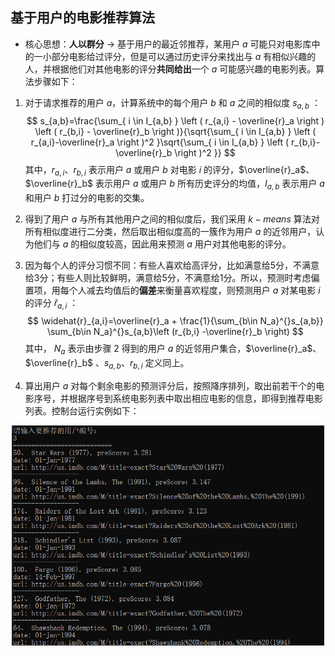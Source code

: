 ## 基于用户的电影推荐算法

* 核心思想：**人以群分** -> 基于用户的最近邻推荐，某用户 $a$ 可能只对电影库中的一小部分电影给过评分，但是可以通过历史评分来找出与 $a$ 有相似兴趣的人，并根据他们对其他电影的评分**共同给出**一个 $a$ 可能感兴趣的电影列表。算法步骤如下：

1. 对于请求推荐的用户 $a$，计算系统中的每个用户 $b$ 和 $a$ 之间的相似度 $s_{a,b}$ ：
   $$
   s_{a,b}=\frac{\sum_{ i \in I_{a,b} } \left ( r_{a,i} - \overline{r}_a \right ) \left ( r_{b,i} - \overline{r}_b \right )}{\sqrt{\sum_{ i \in I_{a,b} } \left ( r_{a,i}-\overline{r}_a \right )^2 }\sqrt{\sum_{ i \in I_{a,b} } \left ( r_{b,i}-\overline{r}_b \right )^2 }}
   $$
   其中，$r_{a,i}$、$r_{b,i}$ 表示用户 $a$ 或用户 $b$ 对电影 $i$ 的评分，$\overline{r}_a$、 $\overline{r}_b$ 表示用户 $a$ 或用户 $b$ 所有历史评分的均值，$I_{a,b}$ 表示用户 $a$ 和用户 $b$ 打过分的电影的交集。

   

2. 得到了用户 $a$ 与所有其他用户之间的相似度后，我们采用 $k-means$ 算法对所有相似度进行二分类，然后取出相似度高的一簇作为用户 $a$ 的近邻用户，认为他们与 $a$ 的相似度较高，因此用来预测 $a$ 用户对其他电影的评分。

   

3. 因为每个人的评分习惯不同：有些人喜欢给高评分，比如满意给5分，不满意给3分；有些人则比较鲜明，满意给5分，不满意给1分。所以，预测时考虑偏置项，用每个人减去均值后的**偏差**来衡量喜欢程度，则预测用户 $a$ 对某电影 $i$ 的评分 $\widehat{r}_{a,i}$ ：
   $$
   \widehat{r}_{a,i}=\overline{r}_a + \frac{1}{\sum_{b\in N_a}^{}s_{a,b}} \sum_{b\in N_a}^{}s_{a,b}\left (r_{b,i} -\overline{r}_b \right)
   $$
   其中， $N_a$ 表示由步骤 2 得到的用户 $a$ 的近邻用户集合，$\overline{r}_a$、 $\overline{r}_b$ 、$s_{a,b}$、$r_{b,i}$ 定义同上。



4. 算出用户 $a$ 对每个剩余电影的预测评分后，按照降序排列，取出前若干个的电影序号，并根据序号到系统电影列表中取出相应电影的信息，即得到推荐电影列表。控制台运行实例如下：

<div align=center>
<img src=".\recommend_example.png" width="500"/>
<div>
